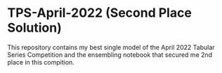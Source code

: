 # TPS-April-2022 (Second Place Solution)
This repository contains my best single model of the April 2022 Tabular Series Competition and the ensembling notebook that secured me 2nd place in this compition.
